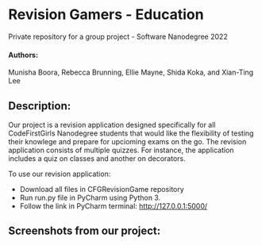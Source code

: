 # Revision Gamers - Education

Private repository for a group project - Software Nanodegree 2022

#### Authors:
Munisha Boora, Rebecca Brunning, Ellie Mayne, Shida Koka, and Xian-Ting Lee



## Description:
Our project is a revision application designed specifically for all CodeFirstGirls Nanodegree students that would like the flexibility of testing their knowlege and prepare for upcioming exams on the go. The revision application consists of multiple quizzes. For instance, the application includes a quiz on classes and another on decorators.

To use our revision application:

- Download all files in CFGRevisionGame repository
- Run run.py file in PyCharm using Python 3.
- Follow the link in PyCharm terminal: http://127.0.0.1:5000/



## Screenshots from our project:
